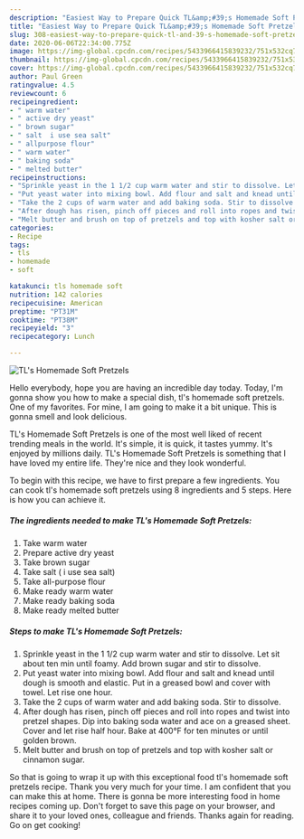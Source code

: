 ```yaml
---
description: "Easiest Way to Prepare Quick TL&amp;#39;s Homemade Soft Pretzels"
title: "Easiest Way to Prepare Quick TL&amp;#39;s Homemade Soft Pretzels"
slug: 308-easiest-way-to-prepare-quick-tl-and-39-s-homemade-soft-pretzels
date: 2020-06-06T22:34:00.775Z
image: https://img-global.cpcdn.com/recipes/5433966415839232/751x532cq70/tls-homemade-soft-pretzels-recipe-main-photo.jpg
thumbnail: https://img-global.cpcdn.com/recipes/5433966415839232/751x532cq70/tls-homemade-soft-pretzels-recipe-main-photo.jpg
cover: https://img-global.cpcdn.com/recipes/5433966415839232/751x532cq70/tls-homemade-soft-pretzels-recipe-main-photo.jpg
author: Paul Green
ratingvalue: 4.5
reviewcount: 6
recipeingredient:
- " warm water"
- " active dry yeast"
- " brown sugar"
- " salt  i use sea salt"
- " allpurpose flour"
- " warm water"
- " baking soda"
- " melted butter"
recipeinstructions:
- "Sprinkle yeast in the 1 1/2 cup warm water and stir to dissolve. Let sit about ten min until foamy. Add brown sugar and stir to dissolve."
- "Put yeast water into mixing bowl. Add flour and salt and knead until dough is smooth and elastic. Put in a greased bowl and cover with towel. Let rise one hour."
- "Take the 2 cups of warm water and add baking soda. Stir to dissolve."
- "After dough has risen, pinch off pieces and roll into ropes and twist into pretzel shapes. Dip into baking  soda water and ace on a greased sheet. Cover and let rise half hour. Bake at 400°F for ten minutes or until golden brown."
- "Melt butter and brush on top of pretzels and top with kosher salt or cinnamon sugar."
categories:
- Recipe
tags:
- tls
- homemade
- soft

katakunci: tls homemade soft 
nutrition: 142 calories
recipecuisine: American
preptime: "PT31M"
cooktime: "PT38M"
recipeyield: "3"
recipecategory: Lunch

---
```



![TL&#39;s Homemade Soft Pretzels](https://img-global.cpcdn.com/recipes/5433966415839232/751x532cq70/tls-homemade-soft-pretzels-recipe-main-photo.jpg)

Hello everybody, hope you are having an incredible day today. Today, I'm gonna show you how to make a special dish, tl&#39;s homemade soft pretzels. One of my favorites. For mine, I am going to make it a bit unique. This is gonna smell and look delicious.



TL&#39;s Homemade Soft Pretzels is one of the most well liked of recent trending meals in the world. It's simple, it is quick, it tastes yummy. It's enjoyed by millions daily. TL&#39;s Homemade Soft Pretzels is something that I have loved my entire life. They're nice and they look wonderful.


To begin with this recipe, we have to first prepare a few ingredients. You can cook tl&#39;s homemade soft pretzels using 8 ingredients and 5 steps. Here is how you can achieve it.

<!--inarticleads1-->

##### The ingredients needed to make TL&#39;s Homemade Soft Pretzels:

1. Take  warm water
1. Prepare  active dry yeast
1. Take  brown sugar
1. Take  salt ( i use sea salt)
1. Take  all-purpose flour
1. Make ready  warm water
1. Make ready  baking soda
1. Make ready  melted butter




<!--inarticleads2-->

##### Steps to make TL&#39;s Homemade Soft Pretzels:

1. Sprinkle yeast in the 1 1/2 cup warm water and stir to dissolve. Let sit about ten min until foamy. Add brown sugar and stir to dissolve.
1. Put yeast water into mixing bowl. Add flour and salt and knead until dough is smooth and elastic. Put in a greased bowl and cover with towel. Let rise one hour.
1. Take the 2 cups of warm water and add baking soda. Stir to dissolve.
1. After dough has risen, pinch off pieces and roll into ropes and twist into pretzel shapes. Dip into baking  soda water and ace on a greased sheet. Cover and let rise half hour. Bake at 400°F for ten minutes or until golden brown.
1. Melt butter and brush on top of pretzels and top with kosher salt or cinnamon sugar.




So that is going to wrap it up with this exceptional food tl&#39;s homemade soft pretzels recipe. Thank you very much for your time. I am confident that you can make this at home. There is gonna be more interesting food in home recipes coming up. Don't forget to save this page on your browser, and share it to your loved ones, colleague and friends. Thanks again for reading. Go on get cooking!
